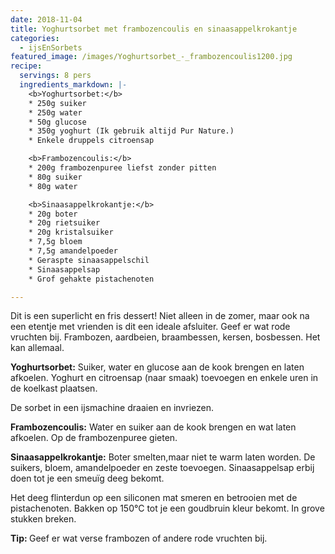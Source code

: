 ```yaml
---
date: 2018-11-04
title: Yoghurtsorbet met frambozencoulis en sinaasappelkrokantje
categories:
  - ijsEnSorbets
featured_image: /images/Yoghurtsorbet_-_frambozencoulis1200.jpg
recipe:
  servings: 8 pers
  ingredients_markdown: |-
    <b>Yoghurtsorbet:</b>
    * 250g suiker
    * 250g water
    * 50g glucose
    * 350g yoghurt (Ik gebruik altijd Pur Nature.)
    * Enkele druppels citroensap

    <b>Frambozencoulis:</b>
    * 200g frambozenpuree liefst zonder pitten
    * 80g suiker
    * 80g water

    <b>Sinaasappelkrokantje:</b>
    * 20g boter
    * 20g rietsuiker
    * 20g kristalsuiker
    * 7,5g bloem
    * 7,5g amandelpoeder
    * Geraspte sinaasappelschil
    * Sinaasappelsap
    * Grof gehakte pistachenoten

---
```

Dit is een superlicht en fris dessert! Niet alleen in de zomer, maar ook na een etentje met vrienden is dit een ideale afsluiter. 
Geef er wat rode vruchten bij. Frambozen, aardbeien, braambessen, kersen, bosbessen. Het kan allemaal.

<!--more-->

**Yoghurtsorbet:**
Suiker, water en glucose aan de kook brengen en laten afkoelen.
Yoghurt en citroensap (naar smaak) toevoegen en enkele uren in de koelkast plaatsen.

De sorbet in een ijsmachine draaien en invriezen.

**Frambozencoulis:**
Water en suiker aan de kook brengen en wat laten afkoelen.
Op de frambozenpuree gieten.

**Sinaasappelkrokantje:**
Boter smelten,maar niet te warm laten worden.
De suikers, bloem, amandelpoeder en zeste toevoegen.
Sinaasappelsap erbij doen tot je een smeuïg deeg bekomt.

Het deeg  flinterdun op een siliconen mat smeren en betrooien met de pistachenoten.
Bakken op 150°C tot je een goudbruin kleur bekomt.
In grove stukken breken.

<b>Tip: </b>
Geef er wat verse frambozen of andere rode vruchten bij.

